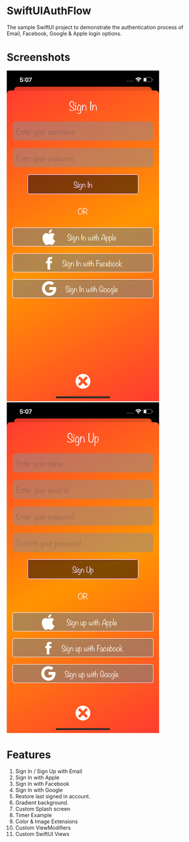 # SwiftUIAuthFlow
The sample SwiftUI project to demonstrate the authentication process of Email, Facebook, Google &amp; Apple login options.

# Screenshots
![SignIn](https://github.com/vijay0964/SwiftUIAuthFlow/blob/master/Screenshots/SignIn.png)
![SignUp](https://github.com/vijay0964/SwiftUIAuthFlow/blob/master/Screenshots/SignUp.png)

# Features
1. Sign In / Sign Up with Email
2. Sign In with Apple
3. Sign In with Facebook
4. Sign In with Google
5. Restore last signed in account.
6. Gradient background.
7. Custom Splash screen
8. Timer Example
9. Color & Image Extensions
10. Custom ViewModifiers
11. Custom SwiftUI Views
